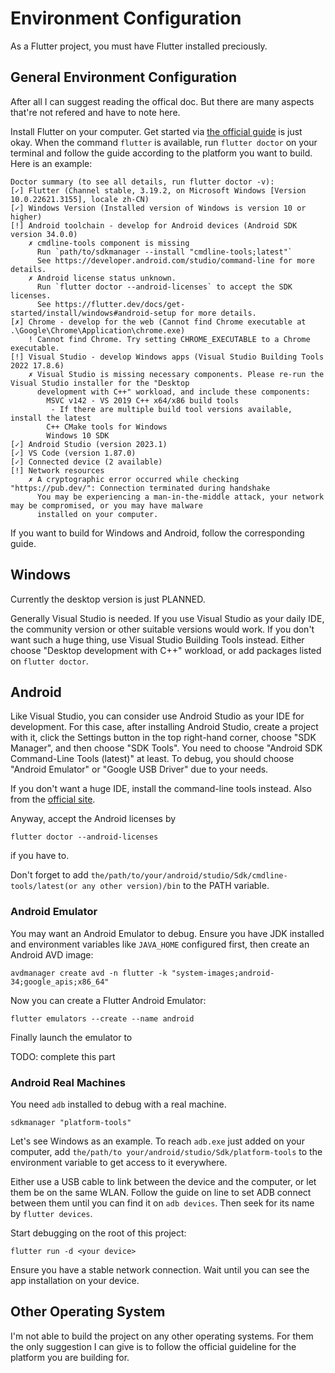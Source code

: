 # Environment Configuration

As a Flutter project, you must have Flutter installed preciously.

## General Environment Configuration

After all I can suggest reading the offical doc. But there are many aspects that're not refered and have to note here.

Install Flutter on your computer. Get started via [the official guide](https://docs.flutter.dev/get-started/install) is just okay. When the command `flutter` is available, run `flutter doctor` on your terminal and follow the guide according to the platform you want to build. Here is an example:

```
Doctor summary (to see all details, run flutter doctor -v):
[✓] Flutter (Channel stable, 3.19.2, on Microsoft Windows [Version 10.0.22621.3155], locale zh-CN)
[✓] Windows Version (Installed version of Windows is version 10 or higher)
[!] Android toolchain - develop for Android devices (Android SDK version 34.0.0)
    ✗ cmdline-tools component is missing
      Run `path/to/sdkmanager --install "cmdline-tools;latest"`
      See https://developer.android.com/studio/command-line for more details.
    ✗ Android license status unknown.
      Run `flutter doctor --android-licenses` to accept the SDK licenses.
      See https://flutter.dev/docs/get-started/install/windows#android-setup for more details.
[✗] Chrome - develop for the web (Cannot find Chrome executable at .\Google\Chrome\Application\chrome.exe)
    ! Cannot find Chrome. Try setting CHROME_EXECUTABLE to a Chrome executable.
[!] Visual Studio - develop Windows apps (Visual Studio Building Tools 2022 17.8.6)
    ✗ Visual Studio is missing necessary components. Please re-run the Visual Studio installer for the "Desktop
      development with C++" workload, and include these components:
        MSVC v142 - VS 2019 C++ x64/x86 build tools
         - If there are multiple build tool versions available, install the latest
        C++ CMake tools for Windows
        Windows 10 SDK
[✓] Android Studio (version 2023.1)
[✓] VS Code (version 1.87.0)
[✓] Connected device (2 available)
[!] Network resources
    ✗ A cryptographic error occurred while checking "https://pub.dev/": Connection terminated during handshake
      You may be experiencing a man-in-the-middle attack, your network may be compromised, or you may have malware
      installed on your computer.
```

If you want to build for Windows and Android, follow the corresponding guide.

## Windows

Currently the desktop version is just PLANNED.

Generally Visual Studio is needed. If you use Visual Studio as your daily IDE, the community version or other suitable versions would work. If you don't want such a huge thing, use Visual Studio Building Tools instead. Either choose "Desktop development with C++" workload, or add packages listed on `flutter doctor`.

## Android

Like Visual Studio, you can consider use Android Studio as your IDE for development. For this case, after installing Android Studio, create a project with it, click the Settings button in the top right-hand corner, choose "SDK Manager", and then choose "SDK Tools". You need to choose "Android SDK Command-Line Tools (latest)" at least. To debug, you should choose "Android Emulator" or "Google USB Driver" due to your needs.

If you don't want a huge IDE, install the command-line tools instead. Also from the [official site](https://developer.android.google.com/studio).

Anyway, accept the Android licenses by

```
flutter doctor --android-licenses
```

if you have to.

Don't forget to add `the/path/to/your/android/studio/Sdk/cmdline-tools/latest(or any other version)/bin` to the PATH variable.

### Android Emulator

You may want an Android Emulator to debug. Ensure you have JDK installed and environment variables like `JAVA_HOME` configured first, then create an Android AVD image:

```
avdmanager create avd -n flutter -k "system-images;android-34;google_apis;x86_64"
```

Now you can create a Flutter Android Emulator:

```
flutter emulators --create --name android
```

Finally launch the emulator to 

TODO: complete this part

### Android Real Machines

You need `adb` installed to debug with a real machine.

```
sdkmanager "platform-tools"
```

Let's see Windows as an example. To reach `adb.exe` just added on your computer, add `the/path/to your/android/studio/Sdk/platform-tools` to the environment variable to get access to it everywhere.

Either use a USB cable to link between the device and the computer, or let them be on the same WLAN. Follow the guide on line to set ADB connect between them until you can find it on `adb devices`. Then seek for its name by `flutter devices`.

Start debugging on the root of this project:

```
flutter run -d <your device>
```

Ensure you have a stable network connection. Wait until you can see the app installation on your device.

## Other Operating System

I'm not able to build the project on any other operating systems. For them the only suggestion I can give is to follow the official guideline for the platform you are building for.